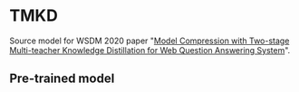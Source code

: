 # TMKD
Source model for WSDM 2020 paper "[Model Compression with Two-stage Multi-teacher Knowledge Distillation for Web Question Answering System](https://arxiv.org/abs/1910.08381)". 

## Pre-trained model




